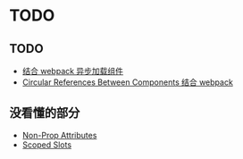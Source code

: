 # TODO

## TODO
* [结合 webpack 异步加载组件](https://vuejs.org/v2/guide/components-dynamic-async.html#Async-Components)
* [Circular References Between Components 结合 webpack](https://vuejs.org/v2/guide/components-edge-cases.html#Circular-References-Between-Components)

## 没看懂的部分
* [Non-Prop Attributes](https://vuejs.org/v2/guide/components-props.html#Non-Prop-Attributes)
* [Scoped Slots](https://vuejs.org/v2/guide/components-slots.html#Scoped-Slots)
